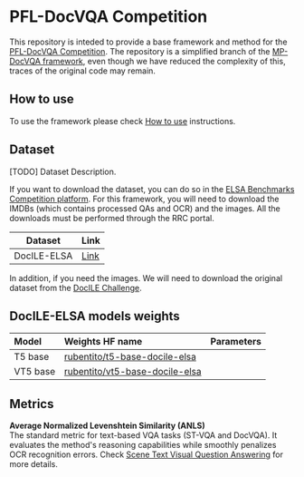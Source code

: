 # PFL-DocVQA Competition

This repository is inteded to provide a base framework and method for the [PFL-DocVQA Competition](http://158.109.8.94/?ch=2&com=introduction). 
The repository is a simplified branch of the [MP-DocVQA framework](https://github.com/rubenpt91/MP-DocVQA-Framework), even though we have reduced the complexity of this, traces of the original code may remain.


## How to use
To use the framework please check [How to use](framework_documentation/how_to_use.md#how-to-use) instructions.


## Dataset

[TODO] Dataset Description.

If you want to download the dataset, you can do so in the [ELSA Benchmarks Competition platform](http://158.109.8.94/?ch=2&com=introduction). For this framework, you will need to download the IMDBs (which contains processed QAs and OCR) and the images. All the downloads must be performed through the RRC portal.

| Dataset 		   | Link	                                                                          |
|--------------|--------------------------------------------------------------------------------|
| DocILE-ELSA | [Link](https://cvcuab-my.sharepoint.com/:u:/g/personal/rperez_cvc_uab_cat/EZEYu8DpG2FJhnh9LD0PPpUBmpaWP67QrGwYJJ4jo88cQQ?e=XPOmDC) |

In addition, if you need the images. We will need to download the original dataset from the [DocILE Challenge](https://rrc.cvc.uab.es/?ch=26downloads).

## DocILE-ELSA models weights

| Model 		   | Weights HF name								                                                                                                           | Parameters 	|
|:-----------|:----------------------------------------------------------------------------------------------------------------------------------|:-------------:|
| T5 base			 | [rubentito/t5-base-docile-elsa](https://huggingface.co/rubentito/t5-base-docile-elsa)		                                           |  			| 
| VT5 base			| [rubentito/vt5-base-docile-elsa](https://huggingface.co/rubentito/vt5-base-docile-elsa)		                                         |  			| 

## Metrics

**Average Normalized Levenshtein Similarity (ANLS)** <br>
The standard metric for text-based VQA tasks (ST-VQA and DocVQA). It evaluates the method's reasoning capabilities while smoothly penalizes OCR recognition errors.
Check [Scene Text Visual Question Answering](https://arxiv.org/abs/1905.13648) for more details.
